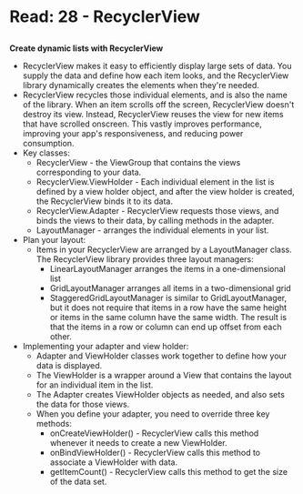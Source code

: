 # Read: 28 - RecyclerView

## [](https://developer.android.com/guide/topics/ui/layout/recyclerview#java)

**Create dynamic lists with RecyclerView**
  * RecyclerView makes it easy to efficiently display large sets of data. You supply the data and define how each item looks, and the RecyclerView library dynamically creates the elements when they're needed.
  * RecyclerView recycles those individual elements, and is also the name of the library. When an item scrolls off the screen, RecyclerView doesn't destroy its view. Instead, RecyclerView reuses the view for new items that have scrolled onscreen. This vastly improves performance, improving your app's responsiveness, and reducing power consumption.
  * Key classes: 
    - RecyclerView - the ViewGroup that contains the views corresponding to your data. 
    -  RecyclerView.ViewHolder - Each individual element in the list is defined by a view holder object, and after the view holder is created, the RecyclerView binds it to its data. 
    -  RecyclerView.Adapter - RecyclerView requests those views, and binds the views to their data, by calling methods in the adapter. 
    -  LayoutManager - arranges the individual elements in your list. 
  * Plan your layout:
    - Items in your RecyclerView are arranged by a LayoutManager class. The RecyclerView library provides three layout managers: 
      * LinearLayoutManager arranges the items in a one-dimensional list
      * GridLayoutManager arranges all items in a two-dimensional grid
      * StaggeredGridLayoutManager is similar to GridLayoutManager, but it does not require that items in a row have the same height or items in the same column have the same width. The result is that the items in a row or column can end up offset from each other.
  * Implementing your adapter and view holder:
    - Adapter and ViewHolder classes work together to define how your data is displayed.
    - The ViewHolder is a wrapper around a View that contains the layout for an individual item in the list.
    - The Adapter creates ViewHolder objects as needed, and also sets the data for those views. 
    - When you define your adapter, you need to override three key methods: 
      * onCreateViewHolder() - RecyclerView calls this method whenever it needs to create a new ViewHolder. 
      * onBindViewHolder() - RecyclerView calls this method to associate a ViewHolder with data. 
      * getItemCount() - RecyclerView calls this method to get the size of the data set. 